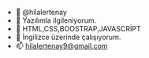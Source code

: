 - 👋 @hilalertenay
- 👀 Yazılımla ilgileniyorum.
- 🌱 HTML,CSS,BOOSTRAP,JAVASCRİPT 
- 💞️ İngilizce üzerinde çalışıyorum.
- 📫 hilalertenay9@gmail.com

<!---
hilalertenay/hilalertenay is a ✨ special ✨ repository because its `README.md` (this file) appears on your GitHub profile.
You can click the Preview link to take a look at your changes.
--->
